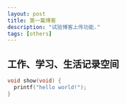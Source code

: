```yaml
---
layout: post
title: 第一篇博客
description: "试验博客上传功能."
tags: [others]
---
```


## 工作、学习、生活记录空间

``` c
void show(void) {
  printf("hello world!");
}
```
